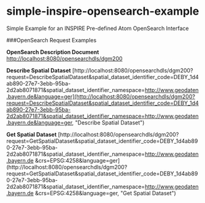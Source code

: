 simple-inspire-opensearch-example
=================================

Simple Example for an INSPIRE Pre-defined Atom OpenSearch Interface


###OpenSearch Request Examples

**OpenSearch Description Document**
[http://localhost:8080/opensearchdls/dgm200](http://localhost:8080/opensearchdls/dgm200, "OpenSearch Description Document")

**Describe Spatial Dataset**
[http://localhost:8080/opensearchdls/dgm200?request=DescribeSpatialDataset&spatial_dataset_identifier_code=DEBY_1d4ab890-27e7-3ebb-95ba-2d2ab8071871&spatial_dataset_identifier_namespace=http://www.geodaten.bayern.de&language=ger](http://localhost:8080/opensearchdls/dgm200?request=DescribeSpatialDataset&spatial_dataset_identifier_code=DEBY_1d4ab890-27e7-3ebb-95ba-2d2ab8071871&spatial_dataset_identifier_namespace=http://www.geodaten.bayern.de&language=ger, "Describe Spatial Dataset")

**Get Spatial Dataset**
[http://localhost:8080/opensearchdls/dgm200?request=GetSpatialDataset&spatial_dataset_identifier_code=DEBY_1d4ab890-27e7-3ebb-95ba-2d2ab8071871&spatial_dataset_identifier_namespace=http://www.geodaten.bayern.de &crs=EPSG:4258&language=ger](http://localhost:8080/opensearchdls/dgm200?request=GetSpatialDataset&spatial_dataset_identifier_code=DEBY_1d4ab890-27e7-3ebb-95ba-2d2ab8071871&spatial_dataset_identifier_namespace=http://www.geodaten.bayern.de &crs=EPSG:4258&language=ger, "Get Spatial Dataset")